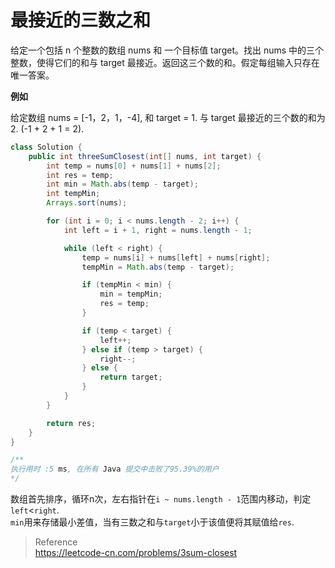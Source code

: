 # 最接近的三数之和

给定一个包括 n 个整数的数组 nums 和 一个目标值 target。找出 nums 中的三个整数，使得它们的和与 target 最接近。返回这三个数的和。假定每组输入只存在唯一答案。

**例如**

给定数组 nums = [-1，2，1，-4], 和 target = 1.
与 target 最接近的三个数的和为 2. (-1 + 2 + 1 = 2).

```java
class Solution {
    public int threeSumClosest(int[] nums, int target) {
        int temp = nums[0] + nums[1] + nums[2];
        int res = temp;
        int min = Math.abs(temp - target);
        int tempMin;
        Arrays.sort(nums);

        for (int i = 0; i < nums.length - 2; i++) {
            int left = i + 1, right = nums.length - 1;

            while (left < right) {
                temp = nums[i] + nums[left] + nums[right];
                tempMin = Math.abs(temp - target);

                if (tempMin < min) {
                    min = tempMin;
                    res = temp;
                }

                if (temp < target) {
                    left++;
                } else if (temp > target) {
                    right--;
                } else {
                    return target;
                }
            }
        }

        return res;
    }
}

/**
执行用时 :5 ms, 在所有 Java 提交中击败了95.39%的用户
*/
```

数组首先排序，循环n次，左右指针在`i ~ nums.length - 1`范围内移动，判定`left`<`right`.  
`min`用来存储最小差值，当有三数之和与`target`小于该值便将其赋值给`res`.

> Reference  
> https://leetcode-cn.com/problems/3sum-closest

